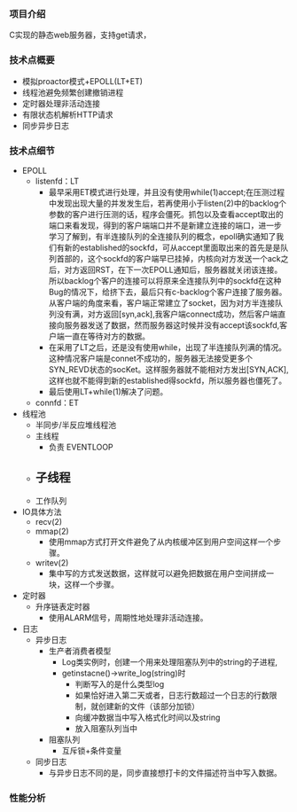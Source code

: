 ### 项目介绍<br>
  C实现的静态web服务器，支持get请求，
### 技术点概要<br>
- 模拟proactor模式+EPOLL(LT+ET)
- 线程池避免频繁创建撤销进程
- 定时器处理非活动连接
- 有限状态机解析HTTP请求
- 同步异步日志
### 技术点细节<br>
- EPOLL
  - listenfd：LT
    - 最早采用ET模式进行处理，并且没有使用while(1)accept;在压测过程中发现出现大量的并发发生后，若再使用小于listen(2)中的backlog个参数的客户进行压测的话，程序会僵死。抓包以及查看accept取出的端口来看发现，得到的客户端端口并不是新建立连接的端口，进一步学习了解到，有半连接队列的全连接队列的概念，epoll确实通知了我们有新的established的sockfd，可从accept里面取出来的首先是是队列首部的，这个sockfd的客户端早已挂掉，内核向对方发送一个ack之后，对方返回RST，在下一次EPOLL通知后，服务器就关闭该连接。所以backlog个客户的连接可以将原来全连接队列中的sockfd在这种Bug的情况下，给挤下去，最后只有c-backlog个客户连接了服务器。从客户端的角度来看，客户端正常建立了socket，因为对方半连接队列没有满，对方返回[syn,ack],我客户端connect成功，然后客户端直接向服务器发送了数据，然而服务器这时候并没有accept该sockfd,客户端一直在等待对方的数据。
    - 在采用了LT之后，还是没有使用while，出现了半连接队列满的情况。这种情况客户端是connet不成功的，服务器无法接受更多个SYN_REVD状态的socKet。这样服务器就不能相对方发出[SYN,ACK],这样也就不能得到新的established得sockfd，所以服务器也僵死了。
    - 最后使用LT+while(1)解决了问题。    
  - connfd：ET
- 线程池
  - 半同步/半反应堆线程池
  - 主线程
    - 负责
    EVENTLOOP
  - 子线程
    - 
  - 工作队列
- IO具体方法
  - recv(2)
  - mmap(2)
    - 使用mmap方式打开文件避免了从内核缓冲区到用户空间这样一个步骤。
  - writev(2)
    - 集中写的方式发送数据，这样就可以避免把数据在用户空间拼成一块，这样一个步骤。
- 定时器
  - 升序链表定时器
    - 使用ALARM信号，周期性地处理非活动连接。
- 日志
  - 异步日志
    - 生产者消费者模型
      - Log类实例时，创建一个用来处理阻塞队列中的string的子进程,
      - getinstacne()->write_log(string)时
        - 判断写入的是什么类型log
        - 如果恰好进入第二天或者，日志行数超过一个日志的行数限制，就创建新的文件（该部分加锁）
        - 向缓冲数据当中写入格式化时间以及string
        - 放入阻塞队列当中
    - 阻塞队列
      - 互斥锁+条件变量
  - 同步日志
    - 与异步日志不同的是，同步直接想打卡的文件描述符当中写入数据。
### 性能分析<br>






